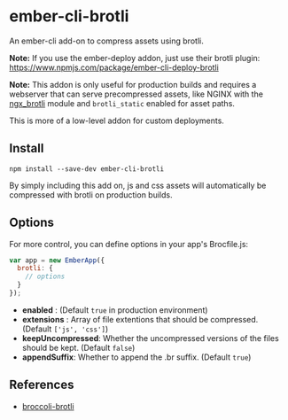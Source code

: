 # ember-cli-brotli

An ember-cli add-on to compress assets using brotli.

**Note:** If you use the ember-deploy addon, just use their brotli plugin: https://www.npmjs.com/package/ember-cli-deploy-brotli

**Note:** This addon is only useful for production builds and requires a webserver that can serve precompressed assets, like NGINX with the [ngx\_brotli](https://github.com/google/ngx_brotli) module and `brotli_static` enabled for asset paths.

This is more of a low-level addon for custom deployments.

## Install
```
npm install --save-dev ember-cli-brotli
```

By simply including this add on, js and css assets will automatically be compressed with brotli on production builds.

## Options

For more control, you can define options in your app's Brocfile.js:

```js
var app = new EmberApp({
  brotli: {
    // options
  }
});
```

- **enabled** : (Default `true` in production environment)
- **extensions** : Array of file extentions that should be compressed. (Default `['js', 'css']`)
- **keepUncompressed**: Whether the uncompressed versions of the files should be kept. (Default `false`)
- **appendSuffix**: Whether to append the .br suffix. (Default `true`)

## References
- [broccoli-brotli](https://github.com/myfreeweb/broccoli-brotli)
